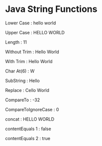 # Java String Functions

Lower Case : hello world

Upper Case : HELLO WORLD

Length : 11

Without Trim :    Hello  World

With Trim : Hello  World

Char At(6) : W

SubString : Hello

Replace : Cello World

CompareTo : -32

CompareToIgnoreCase : 0

concat : HELLO WORLD

contentEquals 1 : false

contentEquals 2 : true
